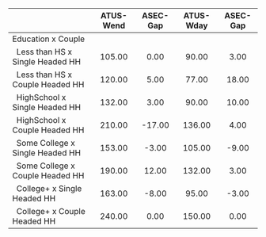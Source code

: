 
|                      |    ATUS-Wend |     ASEC-Gap |    ATUS-Wday |     ASEC-Gap |
| -------------------- | :----------: | :----------: | :----------: | :----------: |
| Education x Couple   |              |              |              |              |
| &nbsp;&nbsp;Less than HS x Single Headed HH |       105.00 |         0.00 |        90.00 |         3.00 |
| &nbsp;&nbsp;Less than HS x Couple Headed HH |       120.00 |         5.00 |        77.00 |        18.00 |
| &nbsp;&nbsp;HighSchool x Single Headed HH |       132.00 |         3.00 |        90.00 |        10.00 |
| &nbsp;&nbsp;HighSchool x Couple Headed HH |       210.00 |       -17.00 |       136.00 |         4.00 |
| &nbsp;&nbsp;Some College x Single Headed HH |       153.00 |        -3.00 |       105.00 |        -9.00 |
| &nbsp;&nbsp;Some College x Couple Headed HH |       190.00 |        12.00 |       132.00 |         3.00 |
| &nbsp;&nbsp;College+ x Single Headed HH |       163.00 |        -8.00 |        95.00 |        -3.00 |
| &nbsp;&nbsp;College+ x Couple Headed HH |       240.00 |         0.00 |       150.00 |         0.00 |

